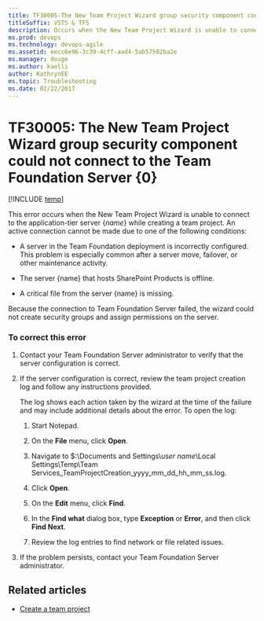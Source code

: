 ```yaml
---
title: TF30005-The New Team Project Wizard group security component could not connecttitleSuffix: VSTS & TFS
description: Occurs when the New Team Project Wizard is unable to connect to the application-tier server {name} while creating a team project.
ms.prod: devops
ms.technology: devops-agile
ms.assetid: eecc6e96-3c39-4cff-aad4-5ab57582ba2e
ms.manager: douge
ms.author: kaelliauthor: KathrynEE
ms.topic: Troubleshooting
ms.date: 02/22/2017
---
```


# TF30005: The New Team Project Wizard group security component could not connect to the Team Foundation Server {0}

[!INCLUDE [temp](../../../_shared/dev15-version-header.md)]

This error occurs when the New Team Project Wizard is unable to connect to the application-tier server {*name*} while creating a team project. An active connection cannot be made due to one of the following conditions:  
  
-   A server in the Team Foundation deployment is incorrectly configured. This problem is especially common after a server move, failover, or other maintenance activity.  
  
-   The server {name} that hosts SharePoint Products is offline.  
  
-   A critical file from the server {name} is missing.  
  
 Because the connection to Team Foundation Server failed, the wizard could not create security groups and assign permissions on the server.  
  
### To correct this error  
  
1.  Contact your Team Foundation Server administrator to verify that the server configuration is correct.  
  
2.  If the server configuration is correct, review the team project creation log and follow any instructions provided.  
  
     The log shows each action taken by the wizard at the time of the failure and may include additional details about the error. To open the log:  
  
    1.  Start Notepad.  
  
    2.  On the **File** menu, click **Open**.  
  
    3.  Navigate to $:\Documents and Settings\\*user name*\Local Settings\Temp\Team Services_TeamProjectCreation_yyyy_mm_dd_hh_mm_ss.log.  
  
    4.  Click **Open**.  
  
    5.  On the **Edit** menu, click **Find**.  
  
    6.  In the **Find what** dialog box, type **Exception** or **Error**, and then click **Find Next**.  
  
    7.  Review the log entries to find network or file related issues.  
  
3.  If the problem persists, contact your Team Foundation Server administrator.  
  
## Related articles
- [Create a team project](../../../../accounts/create-team-project.md)